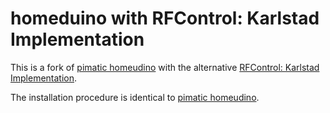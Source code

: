 homeduino with RFControl: Karlstad Implementation
=========

This is a fork of [pimatic homeudino](https://github.com/pimatic/homeduino) with the alternative [RFControl: Karlstad Implementation](https://github.com/TheOtherMarcus/RFControl).

The installation procedure is identical to [pimatic homeudino](https://github.com/pimatic/homeduino).
